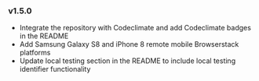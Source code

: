 ### v1.5.0

* Integrate the repository with Codeclimate and add Codeclimate badges in the README
* Add Samsung Galaxy S8 and iPhone 8 remote mobile Browserstack platforms
* Update local testing section in the README to include local testing identifier functionality